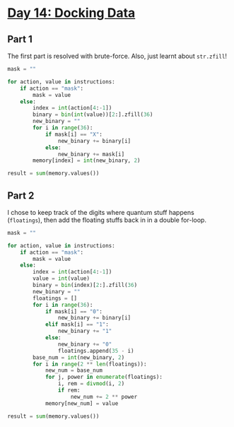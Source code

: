 # [Day 14: Docking Data](https://adventofcode.com/2020/day/14)

## Part 1

The first part is resolved with brute-force. Also, just learnt about `str.zfill`!

```py
mask = ""

for action, value in instructions:
    if action == "mask":
        mask = value
    else:
        index = int(action[4:-1])
        binary = bin(int(value))[2:].zfill(36)
        new_binary = ""
        for i in range(36):
            if mask[i] == "X":
                new_binary += binary[i]
            else:
                new_binary += mask[i]
        memory[index] = int(new_binary, 2)

result = sum(memory.values())
```

## Part 2

I chose to keep track of the digits where quantum stuff happens (`floatings`),
then add the floating stuffs back in in a double for-loop.

```py
mask = ""

for action, value in instructions:
    if action == "mask":
        mask = value
    else:
        index = int(action[4:-1])
        value = int(value)
        binary = bin(index)[2:].zfill(36)
        new_binary = ""
        floatings = []
        for i in range(36):
            if mask[i] == "0":
                new_binary += binary[i]
            elif mask[i] == "1":
                new_binary += "1"
            else:
                new_binary += "0"
                floatings.append(35 - i)
        base_num = int(new_binary, 2)
        for i in range(2 ** len(floatings)):
            new_num = base_num
            for j, power in enumerate(floatings):
                i, rem = divmod(i, 2)
                if rem:
                    new_num += 2 ** power
            memory[new_num] = value

result = sum(memory.values())
```
